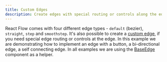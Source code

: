 ```yaml
---
title: Custom Edges
description: Create edges with special routing or controls along the edge
---
```


React Flow comes with four different edge types - `default` (bezier),
`straight`, `step` and `smoothstep`. It's also possible to create a
[custom edge](/api-reference/types/edge-props), if you need special edge routing
or controls at the edge. In this example we are demonstrating how to implement
an edge with a button, a bi-directional edge, a self connecting edge. In all
examples we are using the [BaseEdge](/api-reference/components/base-edge)
component as a helper.

<RemoteCodeViewer route="examples/edges/custom-edges" framework="react" />
